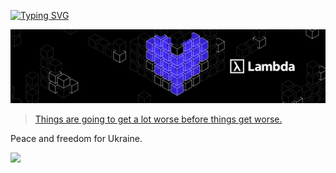 [![Typing SVG](https://readme-typing-svg.demolab.com?font=Orbitron&weight=500&duration=2000&color=33FF33&background=101010&center=true&vCenter=true&multiline=true&repeat=false&width=435&height=75&lines=SWE+%40+Lambda+Labs;Building+an+AI+Public+Cloud)](https://topofmind.dev)

[![Lambda Labs](https://raw.githubusercontent.com/LandonTClipp/LandonTClipp.github.io/refs/heads/main/docs/images/lambda/1cc-grid-purple.png)](https://lambdalabs.com/)

> [Things are going to get a lot worse before things get worse.](https://wiki.linuxquestions.org/wiki/Unix)

Peace and freedom for Ukraine.

![](https://upload.wikimedia.org/wikipedia/commons/thumb/4/49/Flag_of_Ukraine.svg/320px-Flag_of_Ukraine.svg.png)
